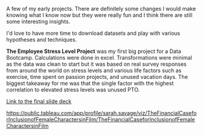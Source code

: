 A few of my early projects. There are definitely some changes I would make knowing what I know now but they were really fun and 
I think there are still some interesting insights. 

I'd love to have more time to download datasets and play with various hypotheses and techniques. 

**The Employee Stress Level Project** was my first big project for a Data Bootcamp. Calculations were done in excel. Transformations
were minimal as the data was clean to start but it was based on real survey responses from around the world on stress levels and
various life factors such as exercise, time spent on passion projects, and unused vacation days. The biggest takeaway for me was 
that the single factor with the highest correlation to elevated stress levels was unused PTO. 

[Link to the final slide deck](https://docs.google.com/presentation/d/1aTmz4oPmcg-F2BwGbzTIDGaAOWBnO_x8X52yQTraNvg/edit?usp=sharing)

https://public.tableau.com/app/profile/sarah.savage/viz/TheFinancialCaseforInclusionofFemaleCharactersinFilm/TheFinancialCaseforInclusionofFemaleCharactersinFilm
